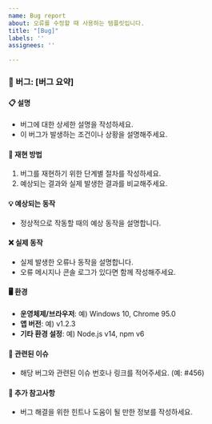 ```yaml
---
name: Bug report
about: 오류를 수정할 때 사용하는 템플릿입니다.
title: "[Bug]"
labels: ''
assignees: ''

---
```


### 🐛 버그: [버그 요약]

#### 📋 설명
- 버그에 대한 상세한 설명을 작성하세요.
- 이 버그가 발생하는 조건이나 상황을 설명해주세요.

#### 🔄 재현 방법
1. 버그를 재현하기 위한 단계별 절차를 작성하세요.
2. 예상되는 결과와 실제 발생한 결과를 비교해주세요.

#### 💡 예상되는 동작
- 정상적으로 작동할 때의 예상 동작을 설명합니다.

#### ❌ 실제 동작
- 실제 발생한 오류나 동작을 설명합니다.
- 오류 메시지나 콘솔 로그가 있다면 함께 작성해주세요.

#### 🖥 환경
- **운영체제/브라우저**: 예) Windows 10, Chrome 95.0
- **앱 버전**: 예) v1.2.3
- **기타 환경 설정**: 예) Node.js v14, npm v6

#### 🔗 관련된 이슈
- 해당 버그와 관련된 이슈 번호나 링크를 적어주세요. (예: #456)

#### 📌 추가 참고사항
- 버그 해결을 위한 힌트나 도움이 될 만한 정보를 작성하세요.
